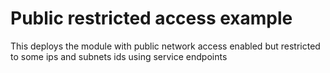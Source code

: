 # Public restricted access example

This deploys the module with public network access enabled but restricted to some ips and subnets ids using service endpoints
